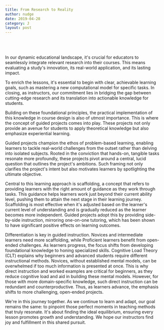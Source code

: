 ```yaml
---
title: From Research to Reality
author: nudge
date: 2019-04-28
category: J
layout: post
---
```

<br>
<br>
<br>
In our dynamic educational landscape, it's crucial for educators to seamlessly integrate relevant research into their courses. This means evaluating a study's innovation, its real-world application, and its lasting impact.

To enrich the lessons, it's essential to begin with clear, achievable learning goals, such as mastering a new computational model for specific tasks. In closing, as instructors, our commitment lies in bridging the gap between cutting-edge research and its translation into actionable knowledge for students.

Building on these foundational principles, the practical implementation of this knowledge in course design is also of utmost importance. This is where the concept of guided projects comes into play. These projects not only provide an avenue for students to apply theoretical knowledge but also emphasize experiential learning.

Guided projects champion the ethos of problem-based learning, enabling learners to tackle real-world challenges from the outset rather than delving into isolated subjects. Rooted in the conviction that hands-on, tangible tasks resonate more profoundly, these projects pivot around a central, lucid question that outlines the project's ambitions. Such framing not only clarifies the project's intent but also motivates learners by spotlighting the ultimate objective.

Central to this learning approach is scaffolding, a concept that refers to providing learners with the right amount of guidance as they work through tasks. This guidance helps learners work just beyond their current ability level, pushing them to attain the next stage in their learning journey. Scaffolding is most effective when it's adjusted based on the learner's current level of understanding and is gradually reduced as the learner becomes more independent. Guided projects adopt this by providing side-by-side instruction, mirroring one-on-one tutoring, which has been shown to have significant positive effects on learning outcomes.

Differentiation is key in guided instruction. Novices and intermediate learners need more scaffolding, while Proficient learners benefit from open-ended challenges. As learners progress, the focus shifts from developing foundational knowledge to honing specialized skills. Cognitive Load Theory (CLT) explains why beginners and advanced students require different instructional methods. Novices, without established mental models, can be overwhelmed if too much information is presented at once. This is why direct instruction and worked examples are critical for beginners, as they reduce cognitive load and aid in building these mental models. However, for those with more domain-specific knowledge, such direct instruction can be redundant and counterproductive. Thus, as learners advance, the emphasis shifts to more challenging, open-ended projects.

We're in this journey together. As we continue to learn and adapt, our goal remains the same: to pinpoint those perfect moments in teaching methods that truly resonate. It's about finding the ideal equilibrium, ensuring every lesson promotes growth and understanding. We hope our instructors find joy and fulfillment in this shared pursuit.



<br>
<br>
<br>
<br>
<br>
<br>
<br>
<br>

